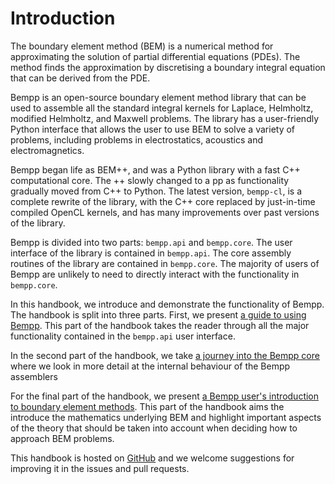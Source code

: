 Introduction
============

The boundary element method (BEM) is a numerical method for approximating the solution of partial differential equations (PDEs).
The method finds the approximation by discretising a boundary integral equation that can be derived from the PDE.

Bempp is an open-source boundary element method library that can be used to assemble all the standard integral kernels for
Laplace, Helmholtz, modified Helmholtz, and Maxwell problems. The library has a user-friendly Python interface that allows the
user to use BEM to solve a variety of problems, including problems in electrostatics, acoustics and electromagnetics.

Bempp began life as BEM++, and was a Python library with a fast C++ computational core. The ++ slowly changed to a pp as
functionality gradually moved from C++ to Python. The latest version, `bempp-cl`, is a complete rewrite of the library, with
the C++ core replaced by just-in-time compiled OpenCL kernels, and has many improvements over past versions of the library.

Bempp is divided into two parts: `bempp.api` and `bempp.core`.
The user interface of the library is contained in `bempp.api`.
The core assembly routines of the library are contained in `bempp.core`. The majority of users of Bempp are unlikely to need
to directly interact with the functionality in `bempp.core`.

In this handbook, we introduce and demonstrate the functionality of Bempp. The handbook is split into three parts.
First, we present [a guide to using Bempp](api/index.md). This part of the handbook takes the reader
through all the major functionality contained in the `bempp.api` user interface.

In the second part of the handbook, we take [a journey into the Bempp core](core/index.md) where we look in more detail
at the internal behaviour of the Bempp assemblers

For the final part of the handbook, we present [a Bempp user's introduction to boundary element methods](theory/index.md).
This part of the handbook aims the introduce the mathematics underlying BEM and highlight important aspects of the
theory that should be taken into account when deciding how to approach BEM problems.

This handbook is hosted on [GitHub](https://github.com/bempp/bempp-handbook) and we welcome suggestions for improving it
in the issues and pull requests.
